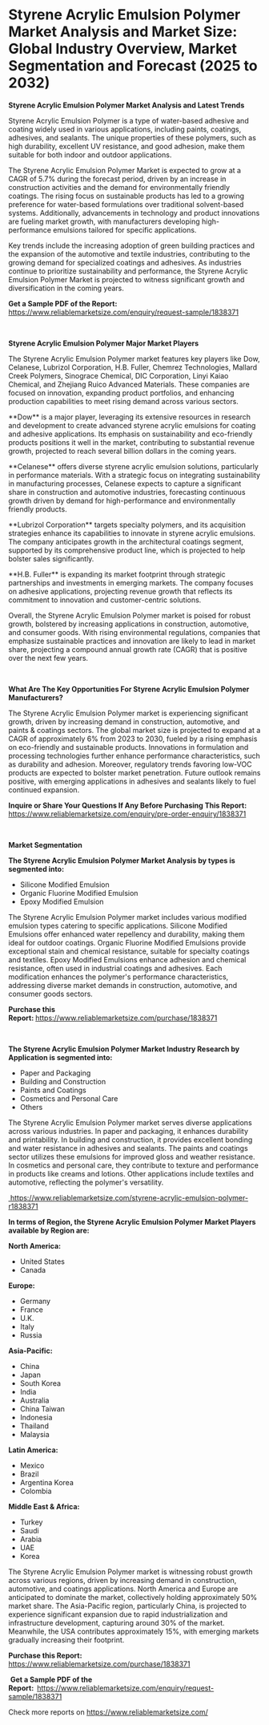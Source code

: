 <p><h1>Styrene Acrylic Emulsion Polymer Market Analysis and Market Size: Global Industry Overview, Market Segmentation and Forecast (2025 to 2032)</h1></p><p><strong>Styrene Acrylic Emulsion Polymer Market Analysis and Latest Trends</strong></p>
<p><p>Styrene Acrylic Emulsion Polymer is a type of water-based adhesive and coating widely used in various applications, including paints, coatings, adhesives, and sealants. The unique properties of these polymers, such as high durability, excellent UV resistance, and good adhesion, make them suitable for both indoor and outdoor applications. </p><p>The Styrene Acrylic Emulsion Polymer Market is expected to grow at a CAGR of 5.7% during the forecast period, driven by an increase in construction activities and the demand for environmentally friendly coatings. The rising focus on sustainable products has led to a growing preference for water-based formulations over traditional solvent-based systems. Additionally, advancements in technology and product innovations are fueling market growth, with manufacturers developing high-performance emulsions tailored for specific applications. </p><p>Key trends include the increasing adoption of green building practices and the expansion of the automotive and textile industries, contributing to the growing demand for specialized coatings and adhesives. As industries continue to prioritize sustainability and performance, the Styrene Acrylic Emulsion Polymer Market is projected to witness significant growth and diversification in the coming years.</p></p>
<p><strong>Get a Sample PDF of the Report:&nbsp;</strong> <a href="https://www.reliablemarketsize.com/enquiry/request-sample/1838371?utm_campaign=3345&utm_medium=2&utm_source=Github&utm_content=ia&utm_term=01042025&utm_id=styrene-acrylic-emulsion-polymer">https://www.reliablemarketsize.com/enquiry/request-sample/1838371</a></p>
<p>&nbsp;</p>
<p><strong>Styrene Acrylic Emulsion Polymer Major Market Players</strong></p>
<p><p>The Styrene Acrylic Emulsion Polymer market features key players like Dow, Celanese, Lubrizol Corporation, H.B. Fuller, Chemrez Technologies, Mallard Creek Polymers, Sinograce Chemical, DIC Corporation, Linyi Kaiao Chemical, and Zhejiang Ruico Advanced Materials. These companies are focused on innovation, expanding product portfolios, and enhancing production capabilities to meet rising demand across various sectors.</p><p>**Dow** is a major player, leveraging its extensive resources in research and development to create advanced styrene acrylic emulsions for coating and adhesive applications. Its emphasis on sustainability and eco-friendly products positions it well in the market, contributing to substantial revenue growth, projected to reach several billion dollars in the coming years.</p><p>**Celanese** offers diverse styrene acrylic emulsion solutions, particularly in performance materials. With a strategic focus on integrating sustainability in manufacturing processes, Celanese expects to capture a significant share in construction and automotive industries, forecasting continuous growth driven by demand for high-performance and environmentally friendly products.</p><p>**Lubrizol Corporation** targets specialty polymers, and its acquisition strategies enhance its capabilities to innovate in styrene acrylic emulsions. The company anticipates growth in the architectural coatings segment, supported by its comprehensive product line, which is projected to help bolster sales significantly.</p><p>**H.B. Fuller** is expanding its market footprint through strategic partnerships and investments in emerging markets. The company focuses on adhesive applications, projecting revenue growth that reflects its commitment to innovation and customer-centric solutions.</p><p>Overall, the Styrene Acrylic Emulsion Polymer market is poised for robust growth, bolstered by increasing applications in construction, automotive, and consumer goods. With rising environmental regulations, companies that emphasize sustainable practices and innovation are likely to lead in market share, projecting a compound annual growth rate (CAGR) that is positive over the next few years.</p></p>
<p>&nbsp;</p>
<p><strong>What Are The Key Opportunities For Styrene Acrylic Emulsion Polymer Manufacturers?</strong></p>
<p><p>The Styrene Acrylic Emulsion Polymer market is experiencing significant growth, driven by increasing demand in construction, automotive, and paints & coatings sectors. The global market size is projected to expand at a CAGR of approximately 6% from 2023 to 2030, fueled by a rising emphasis on eco-friendly and sustainable products. Innovations in formulation and processing technologies further enhance performance characteristics, such as durability and adhesion. Moreover, regulatory trends favoring low-VOC products are expected to bolster market penetration. Future outlook remains positive, with emerging applications in adhesives and sealants likely to fuel continued expansion.</p></p>
<p><strong>Inquire or Share Your Questions If Any Before Purchasing This Report:</strong> <a href="https://www.reliablemarketsize.com/enquiry/pre-order-enquiry/1838371?utm_campaign=3345&utm_medium=2&utm_source=Github&utm_content=ia&utm_term=01042025&utm_id=styrene-acrylic-emulsion-polymer">https://www.reliablemarketsize.com/enquiry/pre-order-enquiry/1838371</a></p>
<p>&nbsp;</p>
<p><strong>Market Segmentation</strong></p>
<p><strong>The Styrene Acrylic Emulsion Polymer Market Analysis by types is segmented into:</strong></p>
<p><ul><li>Silicone Modified Emulsion</li><li>Organic Fluorine Modified Emulsion</li><li>Epoxy Modified Emulsion</li></ul></p>
<p><p>The Styrene Acrylic Emulsion Polymer market includes various modified emulsion types catering to specific applications. Silicone Modified Emulsions offer enhanced water repellency and durability, making them ideal for outdoor coatings. Organic Fluorine Modified Emulsions provide exceptional stain and chemical resistance, suitable for specialty coatings and textiles. Epoxy Modified Emulsions enhance adhesion and chemical resistance, often used in industrial coatings and adhesives. Each modification enhances the polymer's performance characteristics, addressing diverse market demands in construction, automotive, and consumer goods sectors.</p></p>
<p><strong>Purchase this Report:&nbsp;</strong><a href="https://www.reliablemarketsize.com/purchase/1838371?utm_campaign=3345&utm_medium=2&utm_source=Github&utm_content=ia&utm_term=01042025&utm_id=styrene-acrylic-emulsion-polymer">https://www.reliablemarketsize.com/purchase/1838371</a></p>
<p>&nbsp;</p>
<p><strong>The Styrene Acrylic Emulsion Polymer Market Industry Research by Application is segmented into:</strong></p>
<p><ul><li>Paper and Packaging</li><li>Building and Construction</li><li>Paints and Coatings</li><li>Cosmetics and Personal Care</li><li>Others</li></ul></p>
<p><p>The Styrene Acrylic Emulsion Polymer market serves diverse applications across various industries. In paper and packaging, it enhances durability and printability. In building and construction, it provides excellent bonding and water resistance in adhesives and sealants. The paints and coatings sector utilizes these emulsions for improved gloss and weather resistance. In cosmetics and personal care, they contribute to texture and performance in products like creams and lotions. Other applications include textiles and automotive, reflecting the polymer's versatility.</p></p>
<p><a href="https://www.reliablemarketsize.com/styrene-acrylic-emulsion-polymer-r1838371?utm_campaign=3345&utm_medium=2&utm_source=Github&utm_content=ia&utm_term=01042025&utm_id=styrene-acrylic-emulsion-polymer">&nbsp;https://www.reliablemarketsize.com/styrene-acrylic-emulsion-polymer-r1838371</a></p>
<p><strong>In terms of Region, the Styrene Acrylic Emulsion Polymer Market Players available by Region are:</strong></p>
<p>
    <p> <strong> North America: </strong>
        <ul>
            <li>United States</li>
            <li>Canada</li>
        </ul>
        </p> 
    <p> <strong> Europe: </strong>
        <ul>
            <li>Germany</li>
            <li>France</li>
            <li>U.K.</li>
            <li>Italy</li>
            <li>Russia</li>
        </ul>
        </p> 
    <p> <strong> Asia-Pacific: </strong>
        <ul>
            <li>China</li>
            <li>Japan</li>
            <li>South Korea</li>
            <li>India</li>
            <li>Australia</li>
            <li>China Taiwan</li>
            <li>Indonesia</li>
            <li>Thailand</li>
            <li>Malaysia</li>
        </ul>
        </p> 
    <p> <strong> Latin America: </strong>
        <ul>
            <li>Mexico</li>
            <li>Brazil</li>
            <li>Argentina Korea</li>
            <li>Colombia</li>
        </ul>
        </p> 
    <p> <strong> Middle East & Africa: </strong>
        <ul>
            <li>Turkey</li>
            <li>Saudi</li>
            <li>Arabia</li>
            <li>UAE</li>
            <li>Korea</li>
        </ul>
    </p>
    </p>
<p><p>The Styrene Acrylic Emulsion Polymer market is witnessing robust growth across various regions, driven by increasing demand in construction, automotive, and coatings applications. North America and Europe are anticipated to dominate the market, collectively holding approximately 50% market share. The Asia-Pacific region, particularly China, is projected to experience significant expansion due to rapid industrialization and infrastructure development, capturing around 30% of the market. Meanwhile, the USA contributes approximately 15%, with emerging markets gradually increasing their footprint.</p></p>
<p><strong>Purchase this Report: </strong><a href="https://www.reliablemarketsize.com/purchase/1838371?utm_campaign=3345&utm_medium=2&utm_source=Github&utm_content=ia&utm_term=01042025&utm_id=styrene-acrylic-emulsion-polymer">https://www.reliablemarketsize.com/purchase/1838371</a></p>
<p>&nbsp;<strong>Get a Sample PDF of the Report:&nbsp;&nbsp;</strong><a href="https://www.reliablemarketsize.com/enquiry/request-sample/1838371?utm_campaign=3345&utm_medium=2&utm_source=Github&utm_content=ia&utm_term=01042025&utm_id=styrene-acrylic-emulsion-polymer">https://www.reliablemarketsize.com/enquiry/request-sample/1838371</a></p>
<p><strong></strong></p>
<p>Check more reports on <a href="https://www.reliablemarketsize.com/?utm_campaign=3345&utm_medium=2&utm_source=Github&utm_content=ia&utm_term=01042025&utm_id=styrene-acrylic-emulsion-polymer">https://www.reliablemarketsize.com/</a></p>